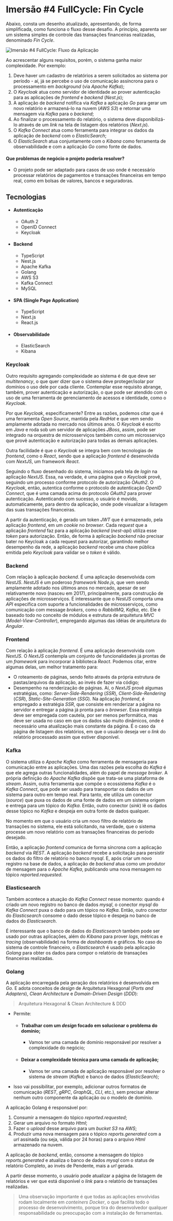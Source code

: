 # Imersão #4 FullCycle: Fin Cycle

Abaixo, consta um desenho atualizado, apresentando, de forma simplificada, como funciona o fluxo desse desafio. A princípio, aparenta ser um sistema simples de controle das transações financeiras realizadas, denominado _Fin Cycle_.

![Imersão #4 FullCycle: Fluxo da Aplicação](imersao4-fullcycle.png)

Ao acrescentar alguns requisitos, porém, o sistema ganha maior complexidade. Por exemplo:

1. Deve haver um cadastro de relatórios a serem solicitados ao sistema por período - aí, já se percebe o uso de comunicação assíncrona para o processamento em _background_ (via _Apache Kafka_);
2. O _Keycloak_ atua como servidor de identidade ao prover autenticação para as aplicações de _frontend_ e _backend_ (_Nest.js_);
3. A aplicação de _backend_ notifica via _Kafka_ a aplicação _Go_ para gerar um novo relatório e armazená-lo na nuvem (_AWS S3_) e retornar uma mensagem via _Kafka_ para o _backend_;
4. Ao finalizar o processamento do relatório, o sistema deve disponibilizá-lo através de um _link_ na tela de listagem dos relatórios (_Next.js_).
5. O _Kafka Connect_ atua como ferramenta para integrar os dados da aplicação de _backend_ com o _ElasticSearch_;
6. O _ElasticSearch_ atua conjuntamente com o _Kibana_ como ferramenta de observabilidade e com a aplicação _Go_ como fonte de dados.

#### Que problemas de negócio o projeto poderia resolver?
- O projeto pode ser adaptado para casos de uso onde é necessário processar relatórios de pagamentos e transações financeiras em tempo real, como em bolsas de valores, bancos e seguradoras.

## Tecnologias

- #### Autenticação
  - OAuth 2
  - OpenID Connect
  - Keycloak
  
- #### Backend
  - TypeScript
  - Nest.js
  - Apache Kafka
  - Golang
  - AWS S3
  - Kafka Connect
  - MySQL
  
- #### SPA (Single Page Application)
  - TypeScript
  - Next.js
  - React.js
  
- #### Observabilidade
  - ElasticSearch
  - Kibana
  

### Keycloak

Outro requisito agregando complexidade ao sistema é de que deve ser _multitenancy_, o que quer dizer que o sistema deve proteger/isolar por domínios o uso dele por cada cliente. Contemplar esse requisito abrange, também, prover autenticação e autorização, o que pode ser atendido com o uso de uma ferramenta de gerenciamento de acessos e identidade, como o _Keycloak_.

Por que _Keycloak_, especificamente? Entre as razões, podemos citar que é uma ferramenta _Open Source_, mantida pela _RedHat_ e que vem sendo amplamente adotada no mercado nos últimos anos. O _Keycloak_ é escrito em _Java_ e roda sob um servidor de aplicações _JBoss_, assim, pode ser integrado na orquestra de microsserviços também como um microsserviço que provê autenticação e autorização para todas as demais aplicações.

Outra facilidade é que o _Keycloak_ se integra bem com tecnologias de _frontend_, como o _React_, sendo que a aplicação _frontend_ é desenvolvida com _NextJS_, um framework _React_.

Seguindo o fluxo desenhado do sistema, iniciamos pela tela de _login_ na aplicação _NextJS_. Essa, na verdade, é uma página que o _Keycloak_ provê, seguindo um processo conforme protocolo de autorização _OAuth2_. O _Keycloak_, então, autentica conforme o protocolo de autenticação _OpenID Connect_, que é uma camada acima do protocolo _OAuth2_ para prover autenticação. Autenticando com sucesso, o usuário é movido, automaticamente, para dentro da aplicação, onde pode visualizar a listagem das suas transações financeiras.

A partir da autenticação, é gerado um token _JWT_ que é armazenado, pela aplicação _frontend_, em um _cookie_ no _browser_. Cada _request_ que a aplicação _frontend_ faz para a aplicação _backend_ (_nest-api_) utiliza esse _token_ para autorização. Então, de forma à aplicação _backend_ não precisar bater no Keycloak a cada request para autorizar, garantindo melhor desempenho da rede, a aplicação _backend_ recebe uma chave pública emitida pelo _Keycloak_ para validar se o _token_ é válido.

### Backend

Com relação à aplicação _backend_. É uma aplicação desenvolvida com _NestJS_. _NestJS_ é um poderoso _framework_ _Node.js_, que vem sendo amplamente adotado nos últimos anos no mercado, apesar de ser relativamente novo (nasceu em 2017), principalmente, para construção de aplicações de microsserviços. É interessante que o _NestJS_ comporta uma _API_ específica com suporte a funcionalidades de microsserviços, como comunicação com message _brokers_, como o _RabbitMQ_, _Kafka_, etc. Ele é baseado todo no conceito de módulos e estrutura de arquitetura _MVC_ (_Model-View-Controller_), empregando algumas das idéias de arquitetura do _Angular_.

### Frontend

Com relação à aplicação _frontend_. É uma aplicação desenvolvida com _NextJS_. O _NextJS_ contempla um conjunto de funcionalidades já prontas de um _framework_ para incorporar à biblioteca _React_. Podemos citar, entre algumas delas, um melhor tratamento para:

- O roteamento de páginas, sendo feito através da própria estrutura de pastas/arquivos da aplicação, ao invés de fazer via código;
- Desempenho na renderização de páginas. Aí, o _NextJS_ provê algumas estratégias, como: _Server-Side-Rendering_ (_SSR_), _Client-Side-Rendering_ (_CSR_), _Static-Site-Generation_ (_SSG_). Na aplicação _frontend_, é empregado a estratégia _SSR_, que consiste em renderizar a página no servidor e entregar a página já pronta para o _browser_. Essa estratégia deve ser empregada com cautela, por ser menos performática, mas deve ser usada no caso em que os dados são muito dinâmicos, onde é necessário uma atualização mais constante da página. É o caso da página de listagem dos relatórios, em que o usuário deseja ver o _link_ do relatório processado assim que estiver disponível.

### Kafka

O sistema utiliza o _Apache Kafka_ como ferramenta de mensageria para comunicação entre as aplicações. Uma das razões pela escolha do _Kafka_ é que ele agrega outras funcionalidades, além do papel de _message broker_. A própria definição do _Apache Kafka_ dispõe que trata-se uma plataforma de _stream_. Assim, outra ferramenta que compõe o ecossistema _Kafka_ é o _Kafka Connect_, que pode ser usado para transportar os dados de um sistema para outro em tempo real. Para tanto, ele utiliza um conector (_source_) que puxa os dados de uma fonte de dados em um sistema origem e entrega para um tópico do _Kafka_. Então, outro conector (_sink_) lê os dados desse tópico no _Kafka_ e despeja em outra fonte de dados qualquer.

No momento em que o usuário cria um novo filtro de relatório de transações no sistema, ele está solicitando, na verdade, que o sistema processe um novo relatório com as transações financeiras do período desejado.

Então, a aplicação _frontend_ comunica de forma síncrona com a aplicação _backend_ via _REST_. A aplicação _backend_ recebe a solicitação para persistir os dados do filtro de relatório no banco _mysql_. E, após criar um novo registro na base de dados, a aplicação de _backend_ atua como um produtor de mensagem para o _Apache Kafka_, publicando uma nova mensagem no tópico _reported.requested_.

### Elasticsearch

Também acontece a atuação do _Kafka Connect_ nesse momento: quando é criado um novo registro no banco de dados _mysql_, o conector _mysql_ do _Kafka Connect_ puxa o dado para um tópico no _Kafka_. Então, outro conector do _Elasticsearch_ consome o dado desse tópico e despeja no banco de dados do _Elasticsearch_.

É interessante que o banco de dados do _Elasticsearch_ também pode ser usado por outras aplicações, além do _Kibana_ para prover _logs_, métricas e _tracing_ (observabilidade) na forma de _dashboards_ e gráficos. No caso do sistema de controle financeiro, o _Elasticsearch_ é usado pela aplicação _Golang_ para obter os dados para compor o relatório de transações financeiras realizadas.

### Golang

A aplicação encarregada pela geração dos relatórios é desenvolvida em _Go_. E adota conceitos de _design_ de Arquitetura Hexagonal (_Ports and Adapters_), _Clean Architecture_ e _Domain-Driven Design_ (_DDD_):

> Arquitetura Hexagonal & Clean Architecture & DDD

- Permite:

  - #### Trabalhar com um _design_ focado em solucionar o problema do domínio;

    - Vamos ter uma camada de domínio responsável por resolver a complexidade do negócio;
  
  - #### Deixar a complexidade técnica para uma camada de aplicação;

    - Vamos ter uma camada de aplicação responsável por resolver o sistema de _stream_ (_Kafka_) e banco de dados (_ElasticSearch_);

- Isso vai possibilitar, por exemplo, adicionar outros formatos de comunicação (_REST_, _gRPC_, _GraphQL_, _CLI_, etc.), sem precisar alterar nenhum outro componente da aplicação ou o modelo de domínio.

A aplicação Golang é responsável por:

1. Consumir a mensagem do tópico _reported.requested_;
2. Gerar um arquivo no formato _Html_;
3. Fazer o _upload_ desse arquivo para um _bucket_ _S3_ na _AWS_;
4. Produzir uma nova mensagem para o tópico _reports.generated_ com a _url_ assinada (ou seja, válida por 24 horas) para o arquivo _Html_ armazenado na nuvem.

A aplicação de _backend_, então, consome a mensagem do tópico _reports.generated_ e atualiza o banco de dados _mysql_ com o status de relatório Completo, ao invés de Pendente, mais a _url_ gerada.

A partir desse momento, o usuário pode atualizar a página de listagem de relatórios e ver que está disponível o _link_ para o relatório de transações realizadas.

> Uma observação importante é que todas as aplicações envolvidas rodam localmente em _conteiners_ _Docker_, o que facilita todo o processo de desenvolvimento, porque tira do desenvolvedor qualquer responsabilidade ou preocupação com a instalação de ferramentas.
